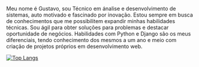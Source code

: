 Meu nome é Gustavo, sou Técnico em ánalise e desenvolvimento de sistemas, auto motivado e fascinado
por inovação. Estou sempre em busca de conhecimentos que me possibilitem expandir
minhas habilidades técnicas. Sou ágil para obter soluções para problemas e destacar
oportunidade de negócios. Habilidades com Python e Django são os meus diferenciais,
tendo conhecimento dos mesmos a um ano e meio com criação de projetos próprios em
desenvolvimento web.

[![Top Langs](https://github-readme-stats.vercel.app/api/top-langs/?username=anuraghazra&layout=compact)](https://github.com/anuraghazra/github-readme-stats)
